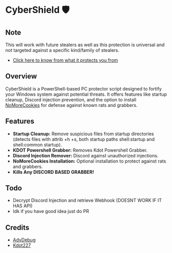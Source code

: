 # CyberShield 🛡️

## Note 
This will work with future stealers as well as this protection is universal and not targeted against a specific kind/family of stealers.
- [Click here to know from what it protects you from](https://github.com/EvilBytecode/Cybershield-/blob/main/info/Protectsfrom.md)

## Overview

CyberShield is a PowerShell-based PC protector script designed to fortify your Windows system against potential threats. It offers features like startup cleanup, Discord injection prevention, and the option to install [NoMoreCookies](https://github.com/AdvDebug/NoMoreCookies/tree/NoMoreCookies_2.3) for defense against known rats and grabbers.

## Features

- **Startup Cleanup:** Remove suspicious files from startup directories (detects files with attrib +h +s, both startup paths shell:startup and shell:common startup).
- **KDOT Powershell Grabber:** Removes Kdot Powershell Grabber.
- **Discord Injection Remover:**  Discord against unauthorized injections.
- **NoMoreCookies Installation:** Optional installation to protect against rats and grabbers.
- **Kills Any DISCORD BASED GRABBER!**

## Todo 
- Decrypt Discord Injection and retrieve Webhook (DOESNT WORK IF IT HAS API)
- Idk if you have good idea just do PR


## Credits
- [AdvDebug](https://github.com/AdvDebug/NoMoreCookies)
- [Kdot227](https://github.com/ChildrenOfYahweh/Powershell-Token-Grabber)

